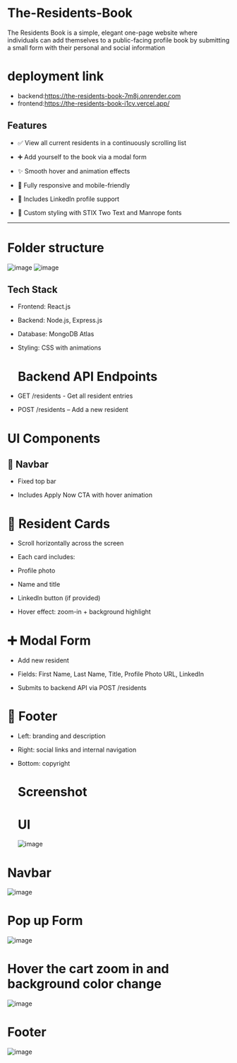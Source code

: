 # The-Residents-Book
The Residents Book is a simple, elegant one-page website where individuals can add themselves to a public-facing profile book by submitting a small form with their personal and social information

 # deployment link
 - backend:https://the-residents-book-7m8j.onrender.com
 - frontend:https://the-residents-book-i1cv.vercel.app/
## Features

- ✅ View all current residents in a continuously scrolling list

- ➕ Add yourself to the book via a modal form

- ✨ Smooth hover and animation effects

- 📱 Fully responsive and mobile-friendly

- 🔗 Includes LinkedIn profile support

- 💅 Custom styling with STIX Two Text and Manrope fonts

---
# Folder structure
![image](https://github.com/user-attachments/assets/7c3482cd-464a-4c29-8154-eac68f81e4cc)
![image](https://github.com/user-attachments/assets/a339df45-2679-496c-8f0b-04cc3699389d)




## Tech Stack

- Frontend: React.js
- Backend: Node.js, Express.js
- Database: MongoDB Atlas
- Styling: CSS with animations
  # Backend API Endpoints
- GET /residents - Get all resident entries

- POST /residents – Add a new resident
#  UI Components
## 🧭 Navbar
- Fixed top bar

- Includes Apply Now CTA with hover animation

# 👤 Resident Cards
- Scroll horizontally across the screen

- Each card includes:

- Profile photo

- Name and title

- LinkedIn button (if provided)

- Hover effect: zoom-in + background highlight

# ➕ Modal Form
- Add new resident

- Fields: First Name, Last Name, Title, Profile Photo URL, LinkedIn

- Submits to backend API via POST /residents

# 👣 Footer
- Left: branding and description

- Right: social links and internal navigation

- Bottom: copyright

  # Screenshot
  # UI
  ![image](https://github.com/user-attachments/assets/dba62aa2-224c-4074-9ff2-89f4d8dae11e)


# Navbar
![image](https://github.com/user-attachments/assets/7963e5b5-1132-4fc4-8fb0-a67734c3a3dd)

# Pop up Form
![image](https://github.com/user-attachments/assets/cda3998e-887d-4427-8935-a968080778d4)
 # Hover the cart zoom in and background color change
 ![image](https://github.com/user-attachments/assets/ca4d1a0b-90de-4c28-9ec6-4a52aa689693)

# Footer
![image](https://github.com/user-attachments/assets/d2c7460c-77fe-4220-8540-84f6652e1657)






